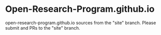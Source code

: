 # Open-Research-Program.github.io

open-research-program.github.io sources from the "site" branch. 
Please submit and PRs to the "site" branch.

